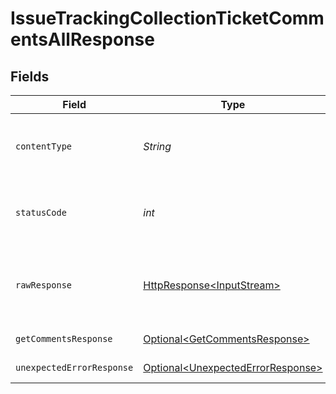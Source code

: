 # IssueTrackingCollectionTicketCommentsAllResponse


## Fields

| Field                                                                                                                          | Type                                                                                                                           | Required                                                                                                                       | Description                                                                                                                    |
| ------------------------------------------------------------------------------------------------------------------------------ | ------------------------------------------------------------------------------------------------------------------------------ | ------------------------------------------------------------------------------------------------------------------------------ | ------------------------------------------------------------------------------------------------------------------------------ |
| `contentType`                                                                                                                  | *String*                                                                                                                       | :heavy_check_mark:                                                                                                             | HTTP response content type for this operation                                                                                  |
| `statusCode`                                                                                                                   | *int*                                                                                                                          | :heavy_check_mark:                                                                                                             | HTTP response status code for this operation                                                                                   |
| `rawResponse`                                                                                                                  | [HttpResponse\<InputStream>](https://docs.oracle.com/en/java/javase/11/docs/api/java.net.http/java/net/http/HttpResponse.html) | :heavy_check_mark:                                                                                                             | Raw HTTP response; suitable for custom response parsing                                                                        |
| `getCommentsResponse`                                                                                                          | [Optional\<GetCommentsResponse>](../../models/components/GetCommentsResponse.md)                                               | :heavy_minus_sign:                                                                                                             | List Comments                                                                                                                  |
| `unexpectedErrorResponse`                                                                                                      | [Optional\<UnexpectedErrorResponse>](../../models/components/UnexpectedErrorResponse.md)                                       | :heavy_minus_sign:                                                                                                             | Unexpected error                                                                                                               |